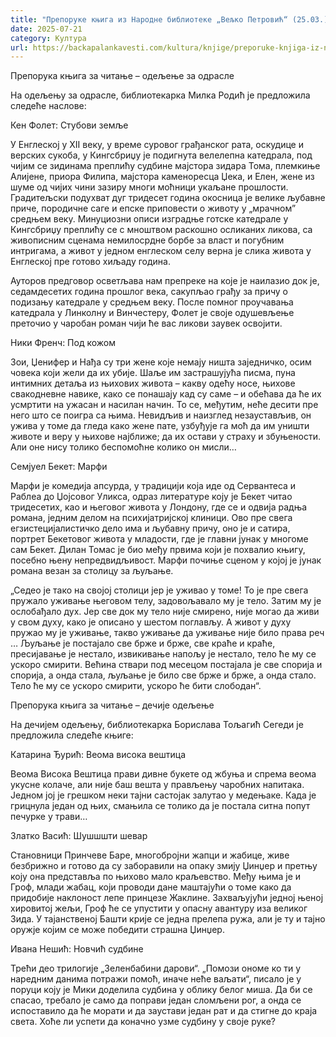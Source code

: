 ```yaml
---
title: "Препоруке књига из Народне библиотеке „Вељко Петровић“ (25.03.)"
date: 2025-07-21
category: Култура
url: https://backapalankavesti.com/kultura/knjige/preporuke-knjiga-iz-narodne-biblioteke-veljko-petrovic-25-03/
---
```


Препорука књига за читање – одељење за одрасле

На одељењу за одрасле, библиотекарка Милка Родић је предложила следеће наслове:

Кен Фолет: Стубови земље

У Енглеској у XII веку, у време суровог грађанског рата, оскудице и верских сукоба, у Кингсбриџу је подигнута велелепна катедрала, под чијим се зидинама преплићу судбине мајстора зидара Тома, племкиње Алијене, приора Филипа, мајстора каменоресца Џека, и Елен, жене из шуме од чијих чини зазиру многи моћници укаљане прошлости. Градитељски подухват дуг тридесет година окосница је велике љубавне приче, породичне саге и епске приповести о животу у „мрачном” средњем веку. Минуциозни описи изградње готске катедрале у Кингсбриџу преплићу се с мноштвом раскошно осликаних ликова, са живописним сценама немилосрдне борбе за власт и погубним интригама, а живот у једном енглеском селу верна је слика живота у Енглеској пре готово хиљаду година.

Ауторов предговор осветљава нам препреке на које је наилазио док је, седамдесетих година прошлог века, сакупљао грађу за причу о подизању катедрале у средњем веку. После помног проучавања катедрала у Линколну и Винчестеру, Фолет је своје одушевљење преточио у чаробан роман чији ће вас ликови заувек освојити.

Ники Френч: Под кожом

Зои, Џенифер и Нађа су три жене које немају ништа заједничко, осим човека који жели да их убије. Шаље им застрашујућа писма, пуна интимних детаља из њихових живота – какву одећу носе, њихове свакодневне навике, како се понашају кад су саме – и обећава да ће их усмртити на ужасан и насилан начин. То се, међутим, неће десити пре него што се поигра са њима. Невидљив и наизглед незаустављив, он ужива у томе да гледа како жене пате, узбуђује га моћ да им уништи животе и веру у њихове најближе; да их остави у страху и збуњености. Али оне нису толико беспомоћне колико он мисли…

Семјуел Бекет: Марфи

Марфи је комедија апсурда, у традицији која иде од Сервантеса и Раблеа до Џојсовог Уликса, одраз литературе коју је Бекет читао тридесетих, као и његовог живота у Лондону, где се и одвија радња романа, једним делом на психијатријској клиници. Ово пре свега егзистецијалистичко дело има и љубавну причу, оно је и сатира, портрет Бекетовог живота у младости, где је главни јунак у многоме сам Бекет. Дилан Томас је био међу првима који је похвалио књигу, посебно њену непредвидљивост. Марфи почиње сценом у којој је јунак романа везан за столицу за љуљање.

„Седео је тако на својој столици јер је уживао у томе! То је пре свега пружало уживање његовом телу, задовољавало му је тело. Затим му је ослобађало дух. Јер све док му тело није смирено, није могао да живи у свом духу, како је описано у шестом поглављу. А живот у духу пружао му је уживање, такво уживање да уживање није било права реч … Љуљање је постајало све брже и брже, све краће и краће, пресијавање је нестало, извикивање напољу је нестало, тело ће му се ускоро смирити. Већина ствари под месецом постајала је све спорија и спорија, а онда стала, љуљање је било све брже и брже, а онда стало. Тело ће му се ускоро смирити, ускоро ће бити слободан“.

Препорука књига за читање – дечије одељење

На дечијем одељењу, библиотекарка Борислава Тољагић Сегеди је предложила следеће књиге:

Катарина Ђурић: Веома висока вештица

Веома Висока Вештица прави дивне букете од жбуња и спрема веома укусне колаче, али није баш вешта у прављењу чаробних напитака. Једном јој је грешком неки тајни састојак залутао у медењаке. Када је грицнула један од њих, смањила се толико да је постала ситна попут печурке у трави…

Златко Васић: Шушшшти шевар

Становници Принчеве Баре, многобројни жапци и жабице, живе безбрижно и готово да су заборавили на опаку змију Џинџер и претњу коју она представља по њихово мало краљевство. Међу њима је и Гроф, млади жабац, који проводи дане маштајући о томе како да придобије наклоност лепе принцезе Жаклине. Захваљујући једној њеној хировитој жељи, Гроф ће се упустити у опасну авантуру иза великог Зида. У тајанственој Башти крије се једна прелепа ружа, али је ту и тајно оружје којим се може победити страшна Џинџер.

Ивана Нешић: Новчић судбине

Трећи део трилогије „Зеленбабини дарови“. „Помози ономе ко ти у наредним данима потражи помоћ, иначе неће ваљати“, писало је у поруци коју је Мики доделила судбина у облику белог миша. Да би се спасао, требало је само да поправи један сломљени рог, а онда се испоставило да ће морати и да заустави један рат и да
стигне до краја света. Хоће ли успети да коначно узме судбину у своје руке?
